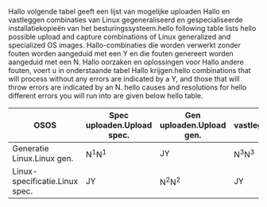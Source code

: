<span data-ttu-id="dc46f-101">Hallo volgende tabel geeft een lijst van mogelijke uploaden Hallo en vastleggen combinaties van Linux gegeneraliseerd en gespecialiseerde installatiekopieën van het besturingssysteem.</span><span class="sxs-lookup"><span data-stu-id="dc46f-101">hello following table lists hello possible upload and capture combinations of Linux generalized and specialized OS images.</span></span> <span data-ttu-id="dc46f-102">Hallo-combinaties die worden verwerkt zonder fouten worden aangeduid met een Y en die fouten genereert worden aangeduid met een N. Hallo oorzaken en oplossingen voor Hallo andere fouten, voert u in onderstaande tabel Hallo krijgen.</span><span class="sxs-lookup"><span data-stu-id="dc46f-102">hello combinations that will process without any errors are indicated by a Y, and those that will throw errors are indicated by an N. hello causes and resolutions for hello different errors you will run into are given below hello table.</span></span>

| <span data-ttu-id="dc46f-103">OS</span><span class="sxs-lookup"><span data-stu-id="dc46f-103">OS</span></span> | <span data-ttu-id="dc46f-104">Spec uploaden.</span><span class="sxs-lookup"><span data-stu-id="dc46f-104">Upload spec.</span></span> | <span data-ttu-id="dc46f-105">Gen uploaden.</span><span class="sxs-lookup"><span data-stu-id="dc46f-105">Upload gen.</span></span> | <span data-ttu-id="dc46f-106">Spec vastleggen.</span><span class="sxs-lookup"><span data-stu-id="dc46f-106">Capture spec.</span></span> | <span data-ttu-id="dc46f-107">Gen vastleggen.</span><span class="sxs-lookup"><span data-stu-id="dc46f-107">Capture gen.</span></span> |
| --- | --- | --- | --- | --- |
| <span data-ttu-id="dc46f-108">Generatie Linux.</span><span class="sxs-lookup"><span data-stu-id="dc46f-108">Linux gen.</span></span> |<span data-ttu-id="dc46f-109">N<sup>1</sup></span><span class="sxs-lookup"><span data-stu-id="dc46f-109">N<sup>1</sup></span></span> |<span data-ttu-id="dc46f-110">J</span><span class="sxs-lookup"><span data-stu-id="dc46f-110">Y</span></span> |<span data-ttu-id="dc46f-111">N<sup>3</sup></span><span class="sxs-lookup"><span data-stu-id="dc46f-111">N<sup>3</sup></span></span> |<span data-ttu-id="dc46f-112">J</span><span class="sxs-lookup"><span data-stu-id="dc46f-112">Y</span></span> |
| <span data-ttu-id="dc46f-113">Linux-specificatie.</span><span class="sxs-lookup"><span data-stu-id="dc46f-113">Linux spec.</span></span> |<span data-ttu-id="dc46f-114">J</span><span class="sxs-lookup"><span data-stu-id="dc46f-114">Y</span></span> |<span data-ttu-id="dc46f-115">N<sup>2</sup></span><span class="sxs-lookup"><span data-stu-id="dc46f-115">N<sup>2</sup></span></span> |<span data-ttu-id="dc46f-116">J</span><span class="sxs-lookup"><span data-stu-id="dc46f-116">Y</span></span> |<span data-ttu-id="dc46f-117">N<sup>4</sup></span><span class="sxs-lookup"><span data-stu-id="dc46f-117">N<sup>4</sup></span></span> |

